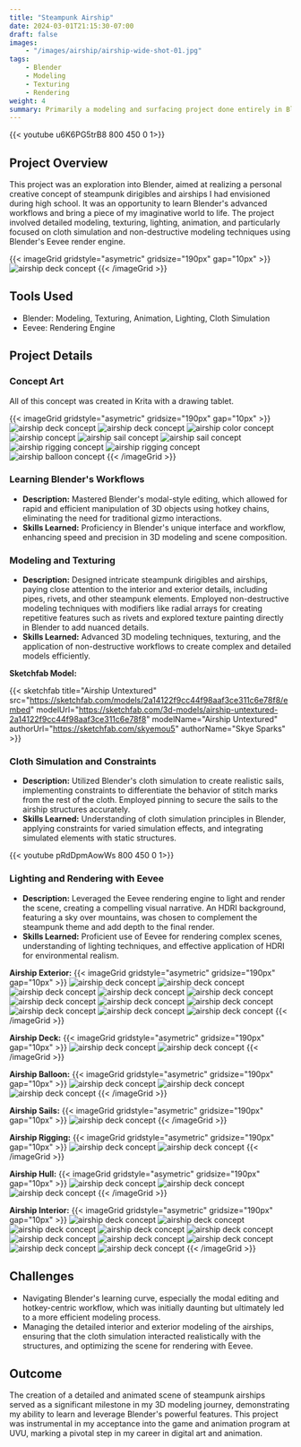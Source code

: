 ```yaml
---
title: "Steampunk Airship"
date: 2024-03-01T21:15:30-07:00
draft: false
images:
    - "/images/airship/airship-wide-shot-01.jpg"
tags:
    - Blender
    - Modeling
    - Texturing
    - Rendering
weight: 4
summary: Primarily a modeling and surfacing project done entirely in Blender in order to learn blender. It's a fun steampunk airship of my own design.
---
```


{{< youtube u6K6PG5trB8 800 450 0 1>}}

## Project Overview
This project was an exploration into Blender, aimed at realizing a personal creative concept of steampunk dirigibles and airships I had envisioned during high school. It was an opportunity to learn Blender's advanced workflows and bring a piece of my imaginative world to life. The project involved detailed modeling, texturing, lighting, animation, and particularly focused on cloth simulation and non-destructive modeling techniques using Blender's Eevee render engine.

{{< imageGrid gridstyle="asymetric" gridsize="190px" gap="10px" >}}
  ![airship deck concept](/images/airship/airship-wide-shot-01.jpg)
{{< /imageGrid >}}


## Tools Used
- Blender: Modeling, Texturing, Animation, Lighting, Cloth Simulation
- Eevee: Rendering Engine

## Project Details

### Concept Art
All of this concept was created in Krita with a drawing tablet.

{{< imageGrid gridstyle="asymetric" gridsize="190px" gap="10px" >}}
  ![airship deck concept](/images/airship/airship-concept-01.jpg)
  ![airship deck concept](/images/airship/airship-concept-02.jpg)
  ![airship color concept](/images/airship/airship-concept-03.jpg)
  ![airship concept](/images/airship/airship-concept-04.jpg)
  ![airship sail concept](/images/airship/airship-concept-05.jpg)
  ![airship sail concept](/images/airship/airship-concept-06.jpg)
  ![airship rigging concept](/images/airship/airship-concept-07.jpg)
  ![airship rigging concept](/images/airship/airship-concept-08.jpg)
  ![airship balloon concept](/images/airship/airship-concept-09.jpg)
{{< /imageGrid >}}


### Learning Blender's Workflows
- **Description:** Mastered Blender's modal-style editing, which allowed for rapid and efficient manipulation of 3D objects using hotkey chains, eliminating the need for traditional gizmo interactions.
- **Skills Learned:** Proficiency in Blender's unique interface and workflow, enhancing speed and precision in 3D modeling and scene composition.

### Modeling and Texturing
- **Description:** Designed intricate steampunk dirigibles and airships, paying close attention to the interior and exterior details, including pipes, rivets, and other steampunk elements. Employed non-destructive modeling techniques with modifiers like radial arrays for creating repetitive features such as rivets and explored texture painting directly in Blender to add nuanced details.
- **Skills Learned:** Advanced 3D modeling techniques, texturing, and the application of non-destructive workflows to create complex and detailed models efficiently.

**Sketchfab Model:**

{{< sketchfab title="Airship Untextured" src="https://sketchfab.com/models/2a14122f9cc44f98aaf3ce311c6e78f8/embed" modelUrl="https://sketchfab.com/3d-models/airship-untextured-2a14122f9cc44f98aaf3ce311c6e78f8" modelName="Airship Untextured" authorUrl="https://sketchfab.com/skyemou5" authorName="Skye Sparks" >}}


### Cloth Simulation and Constraints
- **Description:** Utilized Blender's cloth simulation to create realistic sails, implementing constraints to differentiate the behavior of stitch marks from the rest of the cloth. Employed pinning to secure the sails to the airship structures accurately.
- **Skills Learned:** Understanding of cloth simulation principles in Blender, applying constraints for varied simulation effects, and integrating simulated elements with static structures.

{{< youtube pRdDpmAowWs 800 450 0 1>}}


### Lighting and Rendering with Eevee
- **Description:** Leveraged the Eevee rendering engine to light and render the scene, creating a compelling visual narrative. An HDRI background, featuring a sky over mountains, was chosen to complement the steampunk theme and add depth to the final render.
- **Skills Learned:** Proficient use of Eevee for rendering complex scenes, understanding of lighting techniques, and effective application of HDRI for environmental realism.

**Airship Exterior:**
{{< imageGrid gridstyle="asymetric" gridsize="190px" gap="10px" >}}
  ![airship deck concept](/images/airship/airship-01.jpg)
  ![airship deck concept](/images/airship/airship-02.jpg)
  ![airship deck concept](/images/airship/airship-03.jpg)
  ![airship deck concept](/images/airship/airship-04.jpg)
  ![airship deck concept](/images/airship/airship-04.jpg)
  ![airship deck concept](/images/airship/airship-05.jpg)
  ![airship deck concept](/images/airship/airship-06.jpg)
  ![airship deck concept](/images/airship/airship-07.jpg)
  ![airship deck concept](/images/airship/airship-08.jpg)
  ![airship deck concept](/images/airship/airship-09.jpg)
  ![airship deck concept](/images/airship/airship-10.jpg)
{{< /imageGrid >}}

**Airship Deck:**
{{< imageGrid gridstyle="asymetric" gridsize="190px" gap="10px" >}}
  ![airship deck concept](/images/airship/airship-deck-01.jpg)
  ![airship deck concept](/images/airship/airship-deck-02.jpg)
{{< /imageGrid >}}

**Airship Balloon:**
{{< imageGrid gridstyle="asymetric" gridsize="190px" gap="10px" >}}
  ![airship deck concept](/images/airship/airship-balloon-01.jpg)
  ![airship deck concept](/images/airship/airship-balloon-02.jpg)
  ![airship deck concept](/images/airship/airship-balloon-03.jpg)
{{< /imageGrid >}}

**Airship Sails:**
{{< imageGrid gridstyle="asymetric" gridsize="190px" gap="10px" >}}
  ![airship deck concept](/images/airship/airship-sails-01.jpg)
{{< /imageGrid >}}

**Airship Rigging:**
{{< imageGrid gridstyle="asymetric" gridsize="190px" gap="10px" >}}
  ![airship deck concept](/images/airship/airship-rigging-01.jpg)
  ![airship deck concept](/images/airship/airship-rigging-02.jpg)
{{< /imageGrid >}}

**Airship Hull:**
{{< imageGrid gridstyle="asymetric" gridsize="190px" gap="10px" >}}
  ![airship deck concept](/images/airship/airship-under-01.jpg)
  ![airship deck concept](/images/airship/airship-under-02.jpg)
  ![airship deck concept](/images/airship/airship-under-03.jpg)
{{< /imageGrid >}}

**Airship Interior:**
{{< imageGrid gridstyle="asymetric" gridsize="190px" gap="10px" >}}
  ![airship deck concept](/images/airship/airship-inside-01.jpg)
  ![airship deck concept](/images/airship/airship-inside-02.jpg)
  ![airship deck concept](/images/airship/airship-inside-03.jpg)
  ![airship deck concept](/images/airship/airship-inside-04.jpg)
  ![airship deck concept](/images/airship/airship-inside-05.jpg)
  ![airship deck concept](/images/airship/airship-inside-06.jpg)
  ![airship deck concept](/images/airship/airship-inside-07.jpg)
  ![airship deck concept](/images/airship/airship-inside-08.jpg)
  ![airship deck concept](/images/airship/airship-inside-09.jpg)
  ![airship deck concept](/images/airship/airship-inside-10.jpg)
{{< /imageGrid >}}

## Challenges
- Navigating Blender's learning curve, especially the modal editing and hotkey-centric workflow, which was initially daunting but ultimately led to a more efficient modeling process.
- Managing the detailed interior and exterior modeling of the airships, ensuring that the cloth simulation interacted realistically with the structures, and optimizing the scene for rendering with Eevee.

## Outcome
The creation of a detailed and animated scene of steampunk airships served as a significant milestone in my 3D modeling journey, demonstrating my ability to learn and leverage Blender's powerful features. This project was instrumental in my acceptance into the game and animation program at UVU, marking a pivotal step in my career in digital art and animation.
